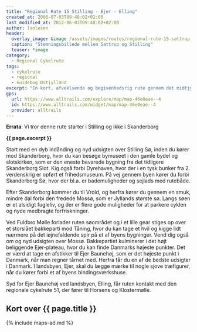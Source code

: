 ```yaml
---
title: "Regional Rute 15 Stilling - Ejer - Elling"
created_at: 2006-07-03T09:48:02+02:00
last_modified_at: 2012-06-03T09:48:02+02:00
author: lsolesen
header:
  overlay_image: &image /assets/images/routes/regional-rute-15-sattrup-stilling.jpg
  caption: "Stemningsbillede mellem Sattrup og Stilling"
  teaser: *image
category:
  - Regional Cykelrute
tags:
  - cykelrute
  - regional
  - Guidebog Østjylland
excerpt: "En kort, afveklsende og begivenhedsrig rute gennem det midtjyske søhøjland, op over Danmarks højeste bakkeparti og med mulighed for en afstikker til Danmarks højeste punkt."
gps:
  url: https://www.alltrails.com/explore/map/map-46e0eae--4
  id: https://www.alltrails.com/widget/map/map-46e0eae--4
  provider: alltrails
---
```


**Errata**: Vi tror denne rute starter i Stilling og ikke i Skanderborg

**{{ page.excerpt }}**

Start med en dyb indånding og nyd udsigten over Stilling Sø, inden du kører mod Skanderborg, hvor du kan besøge bymuseet i den gamle bydel og slotskirken, som er den eneste bevarede bygning fra det tidligere Skanderborg Slot. Kig også forbi Dyrehaven, hvor der i en tysk bunker fra 2. verdenskrig er opført et frihedsmuseum. På vej gennem byen kører du forbi Skanderborg Sø, hvor der bl.a. er bademuligheder og sejlads med rutebåde.
 
Efter Skanderborg kommer du til Vrold, og herfra kører du gennem en smuk, mindre dal forbi den fredede Mossø, som er Jyllands største sø. Langs søen er et alsidigt fugleliv, og der er flere gode muligheder for at parkere cyklen og nyde medbragte forfriskninger.
 
Ved Fuldbro Mølle forlader ruten søområdet og i et lille gear stiges op over et storslået bakkeparti mod Tåning, hvor du kan tage et hvil og kigge lidt nærmere på det iøjnefaldende spir på et af byens bygninger. Vend dig også om og nyd udsigten over Mossø. Bakkepartiet kulminerer i det højt beliggende Ejer-plateau, hvor du kan finde Danmarks højeste punkter. Det er værd at tage en afstikker til Ejer Baunehøj, som er det højeste punkt i Danmark, når man regner tårnet med. Herfra får du en af de bedste udsigter i Danmark. I landsbyen, Ejer, skal du lægge mærke til nogle sjove træfigurer, når du kører forbi et af byens bindingsværkshuse.

Syd for Ejer Baunehøj ved landsbyen, Elling, får ruten kontakt med den regionale cykelrute 51, der fører til Horsens og Klostermølle.

## Kort over {{ page.title }}

{% include maps-ad.md %}
